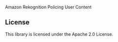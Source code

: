 Amazon Rekognition Policing User Content

## License

This library is licensed under the Apache 2.0 License. 
